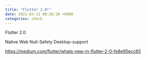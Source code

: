 ```yaml
---
title: "Flutter 2.0!"
date: 2021-03-11 08:26:28 +0900
categories: check
---
```


Flutter 2.0

Native Web
Null-Safety
Desktop-support

https://medium.com/flutter/whats-new-in-flutter-2-0-fe8e95ecc65
